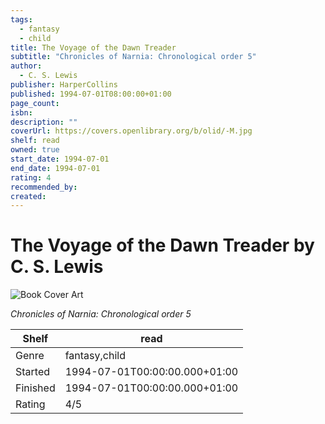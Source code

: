 ```yaml
---
tags:
  - fantasy
  - child
title: The Voyage of the Dawn Treader
subtitle: "Chronicles of Narnia: Chronological order 5"
author:
  - C. S. Lewis
publisher: HarperCollins
published: 1994-07-01T08:00:00+01:00
page_count: 
isbn: 
description: ""
coverUrl: https://covers.openlibrary.org/b/olid/-M.jpg
shelf: read
owned: true
start_date: 1994-07-01
end_date: 1994-07-01
rating: 4
recommended_by: 
created: 
---
```


# The Voyage of the Dawn Treader by C. S. Lewis

![Book Cover Art](https://covers.openlibrary.org/b/olid/-M.jpg)

_Chronicles of Narnia: Chronological order 5_

| Shelf | read |
| --- | --- |
| Genre | fantasy,child |
| Started | 1994-07-01T00:00:00.000+01:00 |
| Finished | 1994-07-01T00:00:00.000+01:00 |
| Rating | 4/5 |

